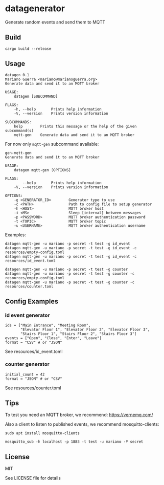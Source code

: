 # datagenerator

Generate random events and send them to MQTT

## Build

```
cargo build --release
```

## Usage

```
datagen 0.1
Mariano Guerra <mariano@marianoguerra.org>
Generate data and send it to an MQTT broker

USAGE:
    datagen [SUBCOMMAND]

FLAGS:
    -h, --help       Prints help information
    -V, --version    Prints version information

SUBCOMMANDS:
    help        Prints this message or the help of the given subcommand(s)
    mqtt-gen    Generate data and send it to an MQTT broker
```

For now only `mqtt-gen` subcommand available:

```
gen-mqtt-gen
Generate data and send it to an MQTT broker

USAGE:
    datagen mqtt-gen [OPTIONS]

FLAGS:
        --help       Prints help information
    -V, --version    Prints version information

OPTIONS:
    -g <GENERATOR_ID>        Generator type to use
    -c <PATH>                Path to config file to setup generator
    -h <HOST>                MQTT broker host
    -i <MS>                  Sleep [interval] between messages
    -p <PASSWORD>            MQTT broker authentication password
    -t <TOPIC>               MQTT broker topic
    -u <USERNAME>            MQTT broker authentication username
```

Examples:

```
datagen mqtt-gen -u mariano -p secret -t test -g id_event
datagen mqtt-gen -u mariano -p secret -t test -g id_event -c resources/empty-config.toml
datagen mqtt-gen -u mariano -p secret -t test -g id_event -c resources/id_event.toml

datagen mqtt-gen -u mariano -p secret -t test -g counter
datagen mqtt-gen -u mariano -p secret -t test -g counter -c resources/empty-config.toml
datagen mqtt-gen -u mariano -p secret -t test -g counter -c resources/counter.toml
```

## Config Examples

### id event generator

```
ids = ["Main Entrance", "Meeting Room",
       "Elevator Floor 1", "Elevator Floor 2", "Elevator Floor 3",
       "Stairs Floor 1", "Stairs Floor 2", "Stairs Floor 3"]
events = ["Open", "Close", "Enter", "Leave"]
format = "CSV" # or "JSON"
```

See resources/id\_event.toml

### counter generator

```
initial_count = 42
format = "JSON" # or "CSV"
```

See resources/counter.toml

## Tips

To test you need an MQTT broker, we recommend: https://vernemq.com/

Also a client to listen to published events, we recommend mosquitto-clients:

```
sudo apt install mosquitto-clients

mosquitto_sub -h localhost -p 1883 -t test -u mariano -P secret
```


## License

MIT

See LICENSE file for details
